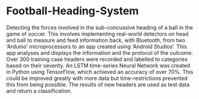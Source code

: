 # Football-Heading-System
Detecting the forces involved in the sub-concussive heading of a ball in the game of soccer. This involves implementing real-world detectors on head and ball to measure and feed information back, with Bluetooth, from two ‘Arduino’ microprocessors to an app created using ‘Android Studios’. This app analyses and displays the information and the protocol of the outcome. Over 300 training case headers were recorded and labelled to categories based on their severity. An LSTM time-series Neural Network was created in Python using TensorFlow, which achieved an accuracy of over 70%. This could be improved greatly with more data but time-restrictions prevented this from being possible. The results of new headers are used as test data and return a classification.
